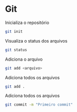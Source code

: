 # Git

Inicializa o repositório
```sh
git init
```

Visualiza o status dos arquivos
```sh
git status
```

Adiciona o arquivo
```sh
git add <arquivo>
```

Adiciona todos os arquivos
```sh
git add .
```

Adiciona todos os arquivos
```sh
git commit -m "Primeiro commit"
```
